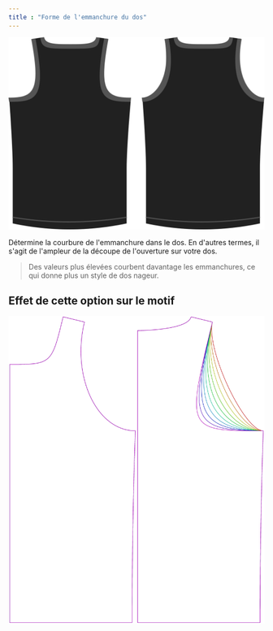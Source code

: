 ```yaml
---
title : "Forme de l'emmanchure du dos"
---
```


![L'option de la forme de l'emmanchure du dos sur Aaron](./backlinebend.svg)

Détermine la courbure de l'emmanchure dans le dos. En d'autres termes, il s'agit de l'ampleur de la découpe de l'ouverture sur votre dos.

> Des valeurs plus élevées courbent davantage les emmanchures, ce qui donne plus un style de dos nageur.

## Effet de cette option sur le motif

![Cette image montre l'effet de cette option en superposant plusieurs variantes qui ont une valeur différente pour cette option](aaron_backlinebend_sample.svg "Effet de cette option sur le patron")

